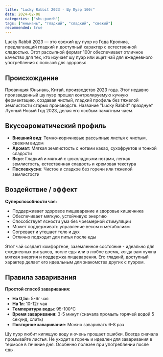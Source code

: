 ```yaml
---
title: "Lucky Rabbit 2023 - Шу Пуэр 100г"
date: 2024-02-08
categories: ["shu-puerh"]
tags: ["юньнань", "гладкий", "сладкий", "свежий"]
recommended: true
---
```


Lucky Rabbit 2023 — это свежий шу пуэр из Года Кролика, предлагающий гладкий и доступный характер с естественной сладостью. Этот рассыпной формат 100г обеспечивает отличное качество для тех, кто изучает шу пуэр или ищет чай для ежедневного употребления с пользой для здоровья.

## Происхождение

Провинция Юньнань, Китай, производство 2023 года. Этот недавно произведенный шу пуэр прошел контролируемую кучную ферментацию, создавая чистый, гладкий профиль без тяжелой землистости старых производств. Название "Lucky Rabbit" празднует Лунный Новый Год 2023, делая его особым памятным чаем.

## Вкусоароматический профиль

- **Внешний вид**: Темно-коричневые рассыпные листья с чистым, свежим видом
- **Аромат**: Мягкая землистость с нотами какао, сухофруктов и тонкой сладости
- **Вкус**: Гладкий и мягкий с шоколадными нотами, легкая землистость, естественная сладость и кремовая текстура
- **Послевкусие**: Чистое и сладкое без горечи или тяжелой землистости

## Воздействие / эффект

**Суперспособности чая:**
- Поддерживает здоровое пищеварение и здоровье кишечника
- Обеспечивает мягкую, устойчивую энергию
- Способствует ясности ума без чрезмерной стимуляции
- Может поддерживать управление весом и метаболизм
- Согревает и утешает тело и дух
- Отлично подходит для питья после еды

Этот чай создает комфортное, заземленное состояние - идеально для ежедневных ритуалов, после еды или в любое время, когда вам нужна мягкая энергия и поддержка пищеварения. Его гладкий, доступный характер делает его идеальным для знакомства других с пуэром.

## Правила заваривания

**Простой способ заваривания:**
- **На 0,5л**: 5-6г чая
- **На 1л**: 10-12г чая
- **Температура воды**: 95-100°C
- **Время заваривания**: 3-5 минут (сначала промыть горячей водой 5 секунд, слить)
- **Повторное заваривание**: Можно заваривать 6-8 раз

Шу пуэр любит кипящую воду и очень прощает ошибки. Всегда сначала промывайте листья. Не уходит в горечь и идеален для заваривания в термосе в течение дня. Особенно полезен при употреблении после еды.
